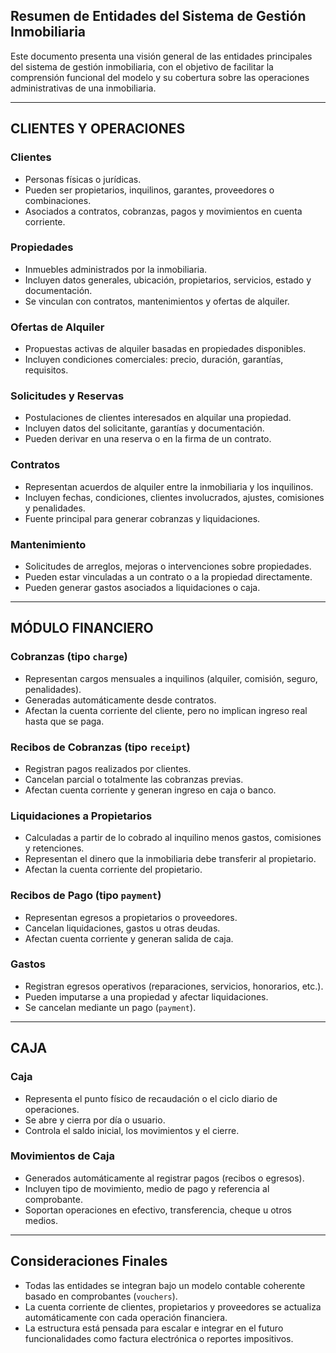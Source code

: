 ## Resumen de Entidades del Sistema de Gestión Inmobiliaria

Este documento presenta una visión general de las entidades principales del sistema de gestión inmobiliaria, con el objetivo de facilitar la comprensión funcional del modelo y su cobertura sobre las operaciones administrativas de una inmobiliaria.

---

## CLIENTES Y OPERACIONES

### Clientes
- Personas físicas o jurídicas.
- Pueden ser propietarios, inquilinos, garantes, proveedores o combinaciones.
- Asociados a contratos, cobranzas, pagos y movimientos en cuenta corriente.

### Propiedades
- Inmuebles administrados por la inmobiliaria.
- Incluyen datos generales, ubicación, propietarios, servicios, estado y documentación.
- Se vinculan con contratos, mantenimientos y ofertas de alquiler.

### Ofertas de Alquiler
- Propuestas activas de alquiler basadas en propiedades disponibles.
- Incluyen condiciones comerciales: precio, duración, garantías, requisitos.

### Solicitudes y Reservas
- Postulaciones de clientes interesados en alquilar una propiedad.
- Incluyen datos del solicitante, garantías y documentación.
- Pueden derivar en una reserva o en la firma de un contrato.

### Contratos
- Representan acuerdos de alquiler entre la inmobiliaria y los inquilinos.
- Incluyen fechas, condiciones, clientes involucrados, ajustes, comisiones y penalidades.
- Fuente principal para generar cobranzas y liquidaciones.

### Mantenimiento
- Solicitudes de arreglos, mejoras o intervenciones sobre propiedades.
- Pueden estar vinculadas a un contrato o a la propiedad directamente.
- Pueden generar gastos asociados a liquidaciones o caja.

---

## MÓDULO FINANCIERO

### Cobranzas (tipo `charge`)
- Representan cargos mensuales a inquilinos (alquiler, comisión, seguro, penalidades).
- Generadas automáticamente desde contratos.
- Afectan la cuenta corriente del cliente, pero no implican ingreso real hasta que se paga.

### Recibos de Cobranzas (tipo `receipt`)
- Registran pagos realizados por clientes.
- Cancelan parcial o totalmente las cobranzas previas.
- Afectan cuenta corriente y generan ingreso en caja o banco.

### Liquidaciones a Propietarios
- Calculadas a partir de lo cobrado al inquilino menos gastos, comisiones y retenciones.
- Representan el dinero que la inmobiliaria debe transferir al propietario.
- Afectan la cuenta corriente del propietario.

### Recibos de Pago (tipo `payment`)
- Representan egresos a propietarios o proveedores.
- Cancelan liquidaciones, gastos u otras deudas.
- Afectan cuenta corriente y generan salida de caja.

### Gastos
- Registran egresos operativos (reparaciones, servicios, honorarios, etc.).
- Pueden imputarse a una propiedad y afectar liquidaciones.
- Se cancelan mediante un pago (`payment`).

---

## CAJA

### Caja
- Representa el punto físico de recaudación o el ciclo diario de operaciones.
- Se abre y cierra por día o usuario.
- Controla el saldo inicial, los movimientos y el cierre.

### Movimientos de Caja
- Generados automáticamente al registrar pagos (recibos o egresos).
- Incluyen tipo de movimiento, medio de pago y referencia al comprobante.
- Soportan operaciones en efectivo, transferencia, cheque u otros medios.

---

## Consideraciones Finales

- Todas las entidades se integran bajo un modelo contable coherente basado en comprobantes (`vouchers`).
- La cuenta corriente de clientes, propietarios y proveedores se actualiza automáticamente con cada operación financiera.
- La estructura está pensada para escalar e integrar en el futuro funcionalidades como factura electrónica o reportes impositivos.

